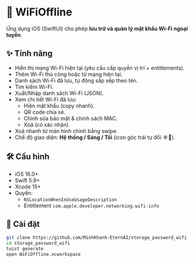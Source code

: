 # 📶 WiFiOffline

Ứng dụng iOS (SwiftUI) cho phép **lưu trữ và quản lý mật khẩu Wi-Fi ngoại tuyến**.

## ✨ Tính năng
- Hiển thị mạng Wi-Fi hiện tại (yêu cầu cấp quyền vị trí + entitlements).
- Thêm Wi-Fi thủ công hoặc từ mạng hiện tại.
- Danh sách Wi-Fi đã lưu, tự động sắp xếp theo tên.
- Tìm kiếm Wi-Fi.
- Xuất/Nhập danh sách Wi-Fi (JSON).
- Xem chi tiết Wi-Fi đã lưu:
  - Hiện mật khẩu (copy nhanh).
  - QR code chia sẻ.
  - Chỉnh sửa bảo mật & chính sách MAC.
  - Xoá (có xác nhận).
- Xoá nhanh từ màn hình chính bằng swipe.
- Chế độ giao diện: **Hệ thống / Sáng / Tối** (icon góc trái tự đổi ☀️🌙).

## 🛠 Cấu hình
- iOS 16.0+
- Swift 5.9+
- Xcode 15+
- Quyền:
  - `NSLocationWhenInUseUsageDescription`
  - Entitlement `com.apple.developer.networking.wifi-info`

## 🚀 Cài đặt
```bash
git clone https://github.com/MinhKhanh-EternAI/storage_password_wifi
cd storage_password_wifi
tuist generate
open WiFiOffline.xcworkspace
